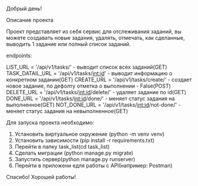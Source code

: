 Добрый день!

Описание проекта

Проект представляет из себя сервис для отслеживания заданий, вы можете создавать новые задания, удалять, отмечать, как сделанные, выводить 1 задание или полный список заданий.

endpoints:

LIST_URL = '/api/v1/tasks/' - выводит список всех заданий(GET)
TASK_DATAIL_URL = '/api/v1/tasks/<int:id>' - выводит информацию о конкретном задании(GET)
CREATE_URL = '/api/v1/tasks/create/' - создает новое задание, по дефолту отметка о выполнении - False(POST)
DELETE_URL = '/api/v1/tasks/<int:id>/delete/' - удаляет задание по id(GET)
DONE_URL = '/api/v1/tasks/<int:id>/done/'  - меняет статус задания на выполненное(GET)
NOT_DONE_URL = '/api/v1/tasks/<int:id>/not-done/' - меняет статус задания на невыполненное(GET)

Для запуска проекта необходимо:

1. Установить виртуальное окружение (python -m venv venv)
2. Установить зависимости (pip install -r requirements.txt)
3. Перейти в папку task_list(cd task_list)
4. Сделать миграции (python manage.py migrate)
5. Запустить сервер(python manage.py runserver)
6. Перейти в приложени едля работы с API(например: Postman)

Спасибо! 
Хорошей работы!
